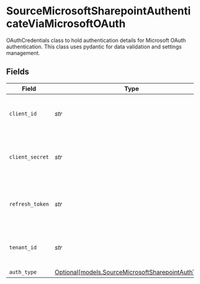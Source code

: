 # SourceMicrosoftSharepointAuthenticateViaMicrosoftOAuth

OAuthCredentials class to hold authentication details for Microsoft OAuth authentication.
This class uses pydantic for data validation and settings management.


## Fields

| Field                                                                                                | Type                                                                                                 | Required                                                                                             | Description                                                                                          |
| ---------------------------------------------------------------------------------------------------- | ---------------------------------------------------------------------------------------------------- | ---------------------------------------------------------------------------------------------------- | ---------------------------------------------------------------------------------------------------- |
| `client_id`                                                                                          | *str*                                                                                                | :heavy_check_mark:                                                                                   | Client ID of your Microsoft developer application                                                    |
| `client_secret`                                                                                      | *str*                                                                                                | :heavy_check_mark:                                                                                   | Client Secret of your Microsoft developer application                                                |
| `refresh_token`                                                                                      | *str*                                                                                                | :heavy_check_mark:                                                                                   | Refresh Token of your Microsoft developer application                                                |
| `tenant_id`                                                                                          | *str*                                                                                                | :heavy_check_mark:                                                                                   | Tenant ID of the Microsoft SharePoint user                                                           |
| `auth_type`                                                                                          | [Optional[models.SourceMicrosoftSharepointAuthType]](../models/sourcemicrosoftsharepointauthtype.md) | :heavy_minus_sign:                                                                                   | N/A                                                                                                  |